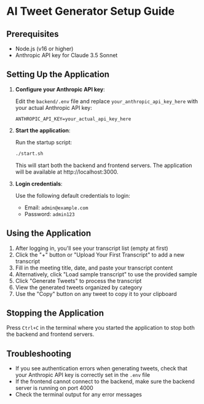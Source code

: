 # AI Tweet Generator Setup Guide

## Prerequisites

- Node.js (v16 or higher)
- Anthropic API key for Claude 3.5 Sonnet

## Setting Up the Application

1. **Configure your Anthropic API key**:
   
   Edit the `backend/.env` file and replace `your_anthropic_api_key_here` with your actual Anthropic API key:
   
   ```
   ANTHROPIC_API_KEY=your_actual_api_key_here
   ```

2. **Start the application**:
   
   Run the startup script:
   
   ```bash
   ./start.sh
   ```
   
   This will start both the backend and frontend servers. The application will be available at http://localhost:3000.

3. **Login credentials**:
   
   Use the following default credentials to login:
   
   - Email: `admin@example.com`
   - Password: `admin123`

## Using the Application

1. After logging in, you'll see your transcript list (empty at first)
2. Click the "+" button or "Upload Your First Transcript" to add a new transcript
3. Fill in the meeting title, date, and paste your transcript content
4. Alternatively, click "Load sample transcript" to use the provided sample
5. Click "Generate Tweets" to process the transcript
6. View the generated tweets organized by category
7. Use the "Copy" button on any tweet to copy it to your clipboard

## Stopping the Application

Press `Ctrl+C` in the terminal where you started the application to stop both the backend and frontend servers.

## Troubleshooting

- If you see authentication errors when generating tweets, check that your Anthropic API key is correctly set in the `.env` file
- If the frontend cannot connect to the backend, make sure the backend server is running on port 4000
- Check the terminal output for any error messages 